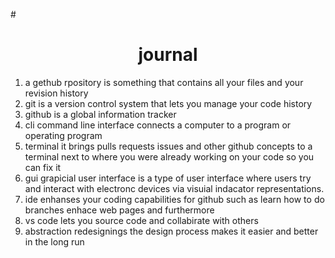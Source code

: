 #<h1 align="center">journal</h1>  
<ol>
  <li>a gethub rpository is something that contains all your files and your revision history</li> 
  <li>git is a version control system that lets you manage your code history</li>
  <li>github is a global information tracker</li>
  <li>cli command line interface connects a computer to a program or operating program</li>
<li>terminal it brings pulls requests issues and other github concepts to a terminal next to where you were already working on your code so you can fix it</li>  
<li>gui grapicial user interface is a type of user interface where users try and interact with electronc devices via visuial indacator representations.</li>
<li>ide enhanses your coding capabilities for github such as learn how to do branches enhace web pages and furthermore</li> 
  <li>vs code lets you source code and collabirate with others</li>
  <li>abstraction redesignings the design process makes it easier and better in the long run</li>
